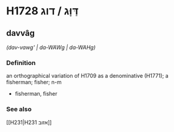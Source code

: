# H1728 דַּוָּג / דוג

## davvâg

_(dav-vawg' | da-WAWɡ | da-WAHɡ)_

### Definition

an orthographical variation of H1709 as a denominative (H1771); a fisherman; fisher; n-m

- fisherman, fisher

### See also

[[H231|H231 אזוב]]
